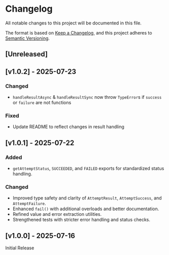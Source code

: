 <!-- markdownlint-disable -->
# Changelog
All notable changes to this project will be documented in this file.

The format is based on [Keep a Changelog](https://keepachangelog.com/en/1.0.0/),
and this project adheres to [Semantic Versioning](https://semver.org/spec/v2.0.0.html).

## [Unreleased]

## [v1.0.2] - 2025-07-23

### Changed
- `handleResultAsync` & `handleResultSync` now throw `TypeError`s if `success` or `failure` are not functions

### Fixed
- Update README to reflect changes in result handling

## [v1.0.1] - 2025-07-22

### Added
- `getAttemptStatus`, `SUCCEEDED`, and `FAILED` exports for standardized status handling.

### Changed
- Improved type safety and clarity of `AttemptResult`, `AttemptSuccess`, and `AttemptFailure`.
- Enhanced `fail()` with additional overloads and better documentation.
- Refined value and error extraction utilities.
- Strengthened tests with stricter error handling and status checks.

## [v1.0.0] - 2025-07-16

Initial Release
